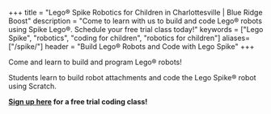 +++
title = "Lego&reg; Spike Robotics for Children in Charlottesville | Blue Ridge Boost"
description = "Come to learn with us to build and code Lego&reg; robots using Spike Lego&reg;. Schedule your free trial class today!"
keywords = ["Lego Spike", "robotics",  "coding for children", "robotics for children"]
aliases=["/spike/"]
header = "Build Lego&reg; Robots and Code with Lego Spike"
+++

Come and learn to build and program Lego&reg; robots!

Students learn to build robot attachments and code the Lego Spike&reg; robot using Scratch.

<b><a href="https://trialcodingclasses.youcanbook.me/">Sign up here</a> for a free trial coding class!</b>
